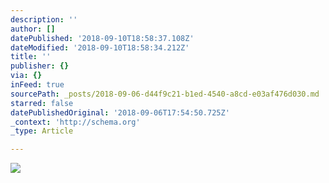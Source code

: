 ```yaml
---
description: ''
author: []
datePublished: '2018-09-10T18:58:37.108Z'
dateModified: '2018-09-10T18:58:34.212Z'
title: ''
publisher: {}
via: {}
inFeed: true
sourcePath: _posts/2018-09-06-d44f9c21-b1ed-4540-a8cd-e03af476d030.md
starred: false
datePublishedOriginal: '2018-09-06T17:54:50.725Z'
_context: 'http://schema.org'
_type: Article

---
```

![](https://the-grid-user-content.s3-us-west-2.amazonaws.com/ca716132-c551-44b5-9f94-8f5f83707937.jpg)